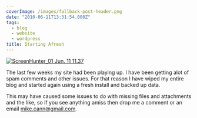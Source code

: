 ```yaml
---
coverImage: /images/fallback-post-header.png
date: "2010-06-11T13:31:54.000Z"
tags:
  - blog
  - website
  - wordpress
title: Starting Afresh
---
```


[![](/wp-content/uploads/2010/06/ScreenHunter_01-Jun.-11-11.37.jpg "ScreenHunter_01 Jun. 11 11.37")](/wp-content/uploads/2010/06/ScreenHunter_01-Jun.-11-11.37.jpg)

The last few weeks my site had been playing up. I have been getting alot of spam comments and other issues. For that reason I have wiped my entire blog and started again using a fresh install and backed up data.

<!-- more -->

This may have caused some issues to do with missing files and attachments and the like, so if you see anything amiss then drop me a comment or an email mike.cann@gmail.com.
